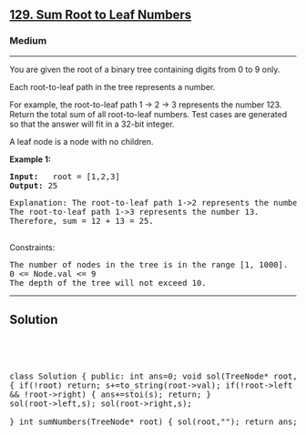 
<h2><a href="https://leetcode.com/problems/sum-root-to-leaf-numbers/description/">129. Sum Root to Leaf Numbers</a></h2>
<h3>Medium</h3>
<hr>
<div><p>
You are given the root of a binary tree containing digits from 0 to 9 only.

Each root-to-leaf path in the tree represents a number.

For example, the root-to-leaf path 1 -> 2 -> 3 represents the number 123.
Return the total sum of all root-to-leaf numbers. Test cases are generated so that the answer will fit in a 32-bit integer.

A leaf node is a node with no children.
</p>


<p><strong>Example 1:</strong></p>
<pre><strong>Input:</strong>   root = [1,2,3]
<strong>Output:</strong> 25
</pre>
<pre>
Explanation: The root-to-leaf path 1->2 represents the number 12.
The root-to-leaf path 1->3 represents the number 13.
Therefore, sum = 12 + 13 = 25.
  </pre>
  


Constraints:
<pre>
The number of nodes in the tree is in the range [1, 1000].
0 <= Node.val <= 9
The depth of the tree will not exceed 10.
</pre>
<hr>
 <h2><strong><b>Solution</b></strong></h2>
 <br>
 <pre>
 
class Solution {
public:
    int ans=0;
    void sol(TreeNode* root,string s)
    {
        if(!root) return;
        s+=to_string(root->val);
        if(!root->left && !root->right) 
        {
            ans+=stoi(s); return; 
        }
        sol(root->left,s);
        sol(root->right,s);  
    }
    int sumNumbers(TreeNode* root) {
        sol(root,"");
        return ans;
    }
};
 </pre>

